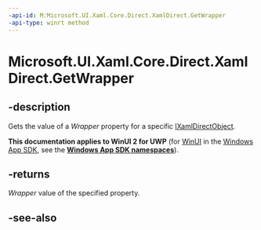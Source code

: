 ```yaml
---
-api-id: M:Microsoft.UI.Xaml.Core.Direct.XamlDirect.GetWrapper
-api-type: winrt method
---
```


# Microsoft.UI.Xaml.Core.Direct.XamlDirect.GetWrapper

<!--
public static Microsoft.UI.Xaml.Core.Direct.IXamlDirect GetWrapper ();
-->

## -description

Gets the value of a _Wrapper_ property for a specific [IXamlDirectObject](ixamldirectobject.md).

**This documentation applies to WinUI 2 for UWP** (for [WinUI](/windows/apps/winui/winui3/) in the [Windows App SDK](/windows/apps/windows-app-sdk/), see the **[Windows App SDK namespaces](/windows/windows-app-sdk/api/winrt/)**).

## -returns

_Wrapper_ value of the specified property.

## -see-also

